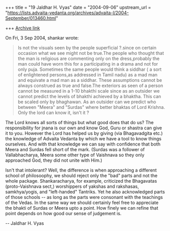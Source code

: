 +++
title = "19 Jaldhar H. Vyas"
date = "2004-09-06"
upstream_url = "https://lists.advaita-vedanta.org/archives/advaita-l/2004-September/013460.html"

+++
[Archive link](https://lists.advaita-vedanta.org/archives/advaita-l/2004-September/013460.html)

On Fri, 3 Sep 2004, shankar wrote:

> Is not the visuals seen by the people superficial ?.since on certain
> occasion what we see might not be true.The people who thought that the
> man is religious are commenting only on the dress,probably the man could
> have worn this for a participating in a drama and not for only puja.
> Sometimes the same people would think a siddhar ( a sort of enlightened
> persons,as addressed in Tamil nadu) as a mad man and equivate a mad man
> as a siddhar. These assumptions cannot be always construed as true and
> false.The exteriors as seen of a person cannot be measured in a 1-10
> bhakthi scale since as an outsider we cannot predict the levels of
> bhakthi achieved by a bhaktha. This can be scaled only by bhaghawan. As
> an outsider can we predict who between "Meera" and "Surdas" where better
> bhaktas of Lord Krishna. Only the lord can know it, isn't it ?

The Lord knows all sorts of things but what good does that do us?  The
responsibility for jnana is our own and know God, Guru or shastra can give
it to you.  However the Lord has helped us by giving (via Bhagavadgita
etc.) the knowledge of Advaita Vedanta by which we have a tool to know
things ourselves.  And with that knowledge we can say with confidence that
both Meera and Surdas fell short of the mark.  (Surdas was a follower of
Vallabhacharya, Meera some other type of Vaishnava so they only approached
God, they did not unite with Him.)

Isn't that intolerant?  Well, the difference is when approaching a
different school of philosoophy, we should reject only the "bad" parts and
not the whole package.  Shankaracharya, for example, criticized the
Bhagavatas (proto-Vaishnava sect,) worshippers of yakshas and rakshasas,
samkhya/yogis, and "left-handed" Tantriks.  Yet he also acknowledged parts
of those schools -- as long as the parts were consonant with the
teachings of the Vedas.  In the same way we should certainly feel free to
appreciate the bhakti of Surdas or Meera upto a point.  How finely we can
refine that point depends on how good our sense of judgement is.


-- 
Jaldhar H. Vyas <jaldhar at braincells.com>

